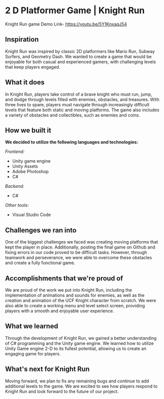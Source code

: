 # 2 D Platformer Game | Knight Run
Knight Run game
Demo Link- https://youtu.be/5Y1KnxaqJ54

## Inspiration
Knight Run was inspired by classic 2D platformers like Mario Run, Subway Surfers, and Geometry Dash. We wanted to create a game that would be enjoyable for both casual and experienced gamers, with challenging levels that keep players engaged.
## What it does
In Knight Run, players take control of a brave knight who must run, jump, and dodge through levels filled with enemies, obstacles, and treasures. With three lives to spare, players must navigate through increasingly difficult levels that feature both static and moving platforms. The game also includes a variety of obstacles and collectibles, such as enemies and coins.
## How we built it

**We decided to utilize the following languages and technologies:**

_Frontend:_

- Unity game engine
- Unity Assets
- Adobe Photoshop
- C#

_Backend:_

- C#

_Other tools:_

- Visual Studio Code

## Challenges we ran into
One of the biggest challenges we faced was creating moving platforms that kept the player in place. Additionally, posting the final game on Github and fixing errors in our code proved to be difficult tasks. However, through teamwork and perseverance, we were able to overcome these obstacles and create a fully functional game.
## Accomplishments that we're proud of
We are proud of the work we put into Knight Run, including the implementation of animations and sounds for enemies, as well as the creation and animation of the UCF Knight character from scratch. We were also able to create a working menu and level select screen, providing players with a smooth and enjoyable user experience.
## What we learned
Through the development of Knight Run, we gained a better understanding of C# programming and the Unity game engine. We learned how to utilize Unity Game engine 2-D to its fullest potential, allowing us to create an engaging game for players.
## What's next for Knight Run
Moving forward, we plan to fix any remaining bugs and continue to add additional levels to the game. We are excited to see how players respond to Knight Run and look forward to the future of our project.
